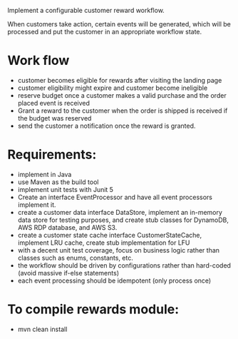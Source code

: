 Implement a configurable customer reward workflow.

When customers take action, certain events will be generated, which will be processed and put the customer in an appropriate workflow state.

# Work flow
- customer becomes eligible for rewards after visiting the landing page
- customer eligibility might expire and customer become ineligible
- reserve budget once a customer makes a valid purchase and the order placed event is received
- Grant a reward to the customer when the order is shipped is received if the budget was reserved
- send the customer a notification once the reward is granted.

# Requirements:

- implement in Java
- use Maven as the build tool
- implement unit tests with Junit 5
- Create an interface EventProcessor and have all event processors implement it.
- create a customer data interface DataStore, implement an in-memory data store for testing purposes, and create stub classes for DynamoDB, AWS RDP database, and AWS S3.
- create a customer state cache interface CustomerStateCache, implement LRU cache, create stub implementation for LFU
- with a decent unit test coverage, focus on business logic rather than classes such as enums, constants, etc.
- the workflow should be driven by configurations rather than hard-coded (avoid massive if-else statements)
- each event processing should be idempotent (only process once)

# To compile rewards module:
- mvn clean install